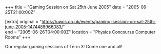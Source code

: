 +++
title = "Gaming Session on Sat 25th June 2005"
date = "2005-06-25T21:00:00Z"

[extra]
original = "https://uwcs.co.uk/events/gaming-session-on-sat-25th-june-2005-1474488966083/"    
end = "2005-06-26T04:00:00Z"
location = "Physics Concourse Computer Rooms"
+++

Our regular gaming sessions of Term 3\! Come one and all\!

